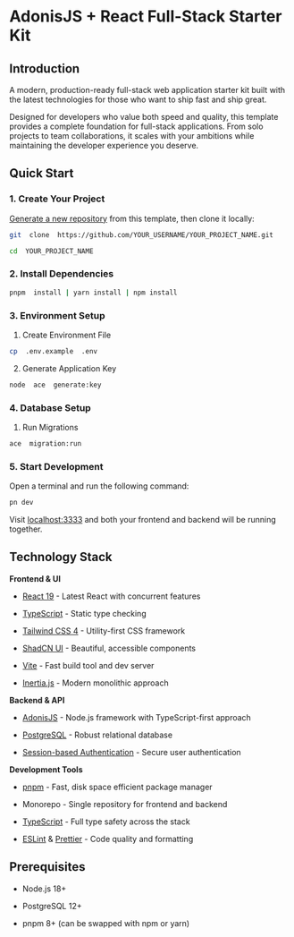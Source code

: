 # AdonisJS + React Full-Stack Starter Kit  

## Introduction


A modern, production-ready full-stack web application starter kit built with the latest technologies for those who want to ship fast and ship great.


Designed for developers who value both speed and quality, this template provides a complete foundation for full-stack applications. From solo projects to team collaborations, it scales with your ambitions while maintaining the developer experience you deserve.
  

## Quick Start
### 1. Create Your Project
[Generate a new repository](https://github.com/wsameer/adonisjs-react-starter-kit/generate) from this template, then clone it locally:

```bash
git  clone  https://github.com/YOUR_USERNAME/YOUR_PROJECT_NAME.git

cd  YOUR_PROJECT_NAME
```
  
### 2. Install Dependencies

```bash
pnpm  install | yarn install | npm install
```

### 3. Environment Setup
1. Create Environment File

```bash
cp  .env.example  .env
```


2. Generate Application Key

```bash
node  ace  generate:key
```
  

### 4. Database Setup

1. Run Migrations

```bash
ace  migration:run
```
### 5. Start Development
Open a terminal and run the following command:

```bash
pn dev
```

Visit [localhost:3333](http://localhost:3333) and both your frontend and backend will be running together. 
  

## Technology Stack



**Frontend & UI**


- [React 19](https://react.dev/) - Latest React with concurrent features

- [TypeScript](https://www.typescriptlang.org/) - Static type checking

- [Tailwind CSS 4](https://tailwindcss.com/) - Utility-first CSS framework

- [ShadCN UI](https://ui.shadcn.com/) - Beautiful, accessible components

- [Vite](https://vite.dev/) - Fast build tool and dev server

- [Inertia.js](https://inertiajs.com/) - Modern monolithic approach

  

**Backend & API**


- [AdonisJS](https://docs.adonisjs.com/guides/preface/introduction) - Node.js framework with TypeScript-first approach

- [PostgreSQL](https://www.postgresql.org/) - Robust relational database

- [Session-based Authentication](https://docs.adonisjs.com/guides/authentication/session-guard) - Secure user authentication

  

**Development Tools**


- [pnpm](https://pnpm.io/) - Fast, disk space efficient package manager

- Monorepo - Single repository for frontend and backend

- [TypeScript](https://www.typescriptlang.org/) - Full type safety across the stack

- [ESLint](https://eslint.org/) & [Prettier](https://prettier.io/) - Code quality and formatting

  

## Prerequisites


- Node.js 18+

- PostgreSQL 12+

- pnpm 8+ (can be swapped with npm or yarn)
